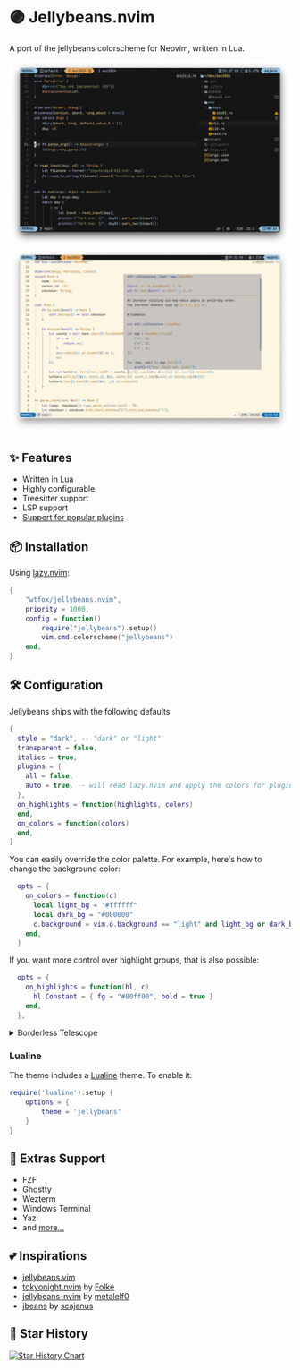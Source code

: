 # 🟣 Jellybeans.nvim

A port of the jellybeans colorscheme for Neovim, written in Lua.

![jellybeans](./images/theme.png)
![jellybeans](./images/theme_light.png)

## ✨ Features

- Written in Lua
- Highly configurable
- Treesitter support
- LSP support
- [Support for popular plugins](https://github.com/WTFox/jellybeans.nvim/tree/main/lua/jellybeans/groups)

## 📦 Installation

Using [lazy.nvim](https://github.com/folke/lazy.nvim):

```lua
{
    "wtfox/jellybeans.nvim",
    priority = 1000,
    config = function()
        require("jellybeans").setup()
        vim.cmd.colorscheme("jellybeans")
    end,
}
```

## 🛠️ Configuration

Jellybeans ships with the following defaults

```lua
{
  style = "dark", -- "dark" or "light"
  transparent = false,
  italics = true,
  plugins = {
    all = false,
    auto = true, -- will read lazy.nvim and apply the colors for plugins that are installed
  },
  on_highlights = function(highlights, colors)
  end,
  on_colors = function(colors)
  end,
}
```

You can easily override the color palette. For example, here's how to change the background color:

```lua
  opts = {
    on_colors = function(c)
      local light_bg = "#ffffff"
      local dark_bg = "#000000"
      c.background = vim.o.background == "light" and light_bg or dark_bg
    end,
  }
```

If you want more control over highlight groups, that is also possible:

```lua
  opts = {
    on_highlights = function(hl, c)
      hl.Constant = { fg = "#00ff00", bold = true }
    end,
  },
```

<details>
  <summary>Borderless Telescope</summary>

```lua
require("jellybeans").setup({
  on_highlights = function(hl, c)
    local prompt = c.grey_one
    hl.TelescopeNormal = {
      bg = c.background,
      fg = c.grey_two,
    }
    hl.TelescopeBorder = {
      bg = c.background,
      fg = c.background,
    }
    hl.TelescopePromptNormal = {
      bg = prompt,
    }
    hl.TelescopePromptBorder = {
      bg = prompt,
      fg = prompt,
    }
    hl.TelescopePromptPrefix = {
      bg = prompt,
    }
    hl.TelescopePromptCounter = {
      bg = prompt,
    }
    hl.TelescopePreviewBorder = {
      bg = c.background,
      fg = c.background,
    }
    hl.TelescopeResultsBorder = {
      bg = c.background,
      fg = c.background,
    }
    hl.TelescopePromptTitle = {
      bg = c.biloba_flower,
      fg = prompt,
    }
    hl.TelescopePreviewTitle = {
      bg = c.wewak,
      fg = prompt,
    }
    hl.TelescopeResultsTitle = {
      bg = c.koromiko,
      fg = prompt,
    }
  end,
})
```

</details>

### Lualine

The theme includes a [Lualine](https://github.com/nvim-lualine/lualine.nvim) theme. To enable it:

```lua
require('lualine').setup {
    options = {
        theme = 'jellybeans'
    }
}
```

## 🔌 Extras Support

- FZF
- Ghostty
- Wezterm
- Windows Terminal
- Yazi
- and [more...](https://github.com/WTFox/jellybeans.nvim/tree/main/extras)

## 💕 Inspirations

- [jellybeans.vim](https://github.com/nanotech/jellybeans.vim)
- [tokyonight.nvim](https://gitub.com/folke/tokyonight.nvim) by [Folke](https://githubcom/folke)
- [jellybeans-nvim](https://github.com/metalelf0/jellybeans-nvim) by [metalelf0](https://github.com/metalelf0)
- [jbeans](https://github.com/scajanus/jbeans) by [scajanus](https://github.com/scajanus)

## 🌟 Star History

<a href="https://star-history.com/#wtfox/jellybeans.nvim&Date">
 <picture>
   <source media="(prefers-color-scheme: dark)" srcset="https://api.star-history.com/svg?repos=wtfox/jellybeans.nvim&type=Date&theme=dark" />
   <source media="(prefers-color-scheme: light)" srcset="https://api.star-history.com/svg?repos=wtfox/jellybeans.nvim&type=Date" />
   <img alt="Star History Chart" src="https://api.star-history.com/svg?repos=wtfox/jellybeans.nvim&type=Date" />
 </picture>
</a>
